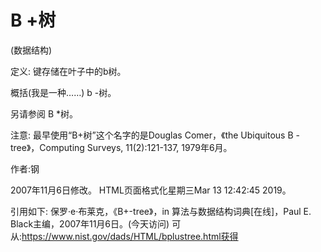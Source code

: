 # B +树


(数据结构)



定义:
键存储在叶子中的b树。



概括(我是一种……)
b -树。



另请参阅
B *树。



注意:
最早使用“B+树”这个名字的是Douglas Comer，《the Ubiquitous B -tree》，Computing Surveys, 11(2):121-137, 1979年6月。


作者:钢







2007年11月6日修改。
HTML页面格式化星期三Mar 13 12:42:45 2019。



引用如下:
保罗·e·布莱克，《B+-tree》，in
算法与数据结构词典[在线]，Paul E. Black主编，2007年11月6日。(今天访问)
可从:https://www.nist.gov/dads/HTML/bplustree.html获得